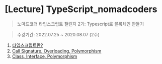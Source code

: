 # [Lecture] TypeScript_nomadcoders
> 노마드코더 타입스크립트 챌린지 2기: Typescript로 블록체인 만들기

> 수강기간: 2022.07.25 ~ 2020.08.07 (2주)

1. [타입스크립트란?](./1st_note.md)
2. [Call Signature, Overloading, Polymorphism](./2nd_note.md)
3. [Class, Interface, Polymorphism](./3rd_note.md)
